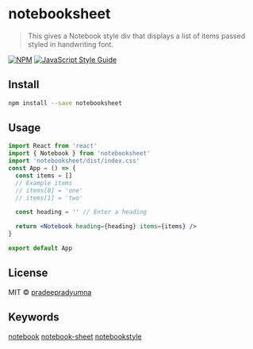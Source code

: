 # notebooksheet

> This gives a Notebook style div that displays a list of items passed styled in handwriting font.

[![NPM](https://img.shields.io/npm/v/notebooksheet.svg)](https://www.npmjs.com/package/notebooksheet) [![JavaScript Style Guide](https://img.shields.io/badge/code_style-standard-brightgreen.svg)](https://standardjs.com)

## Install

```bash
npm install --save notebooksheet
```

## Usage

```jsx
import React from 'react'
import { Notebook } from 'notebooksheet'
import 'notebooksheet/dist/index.css'
const App = () => {
  const items = []
  // Example items
  // items[0] = 'one'
  // items[1] = 'two'

  const heading = '' // Enter a heading

  return <Notebook heading={heading} items={items} />
}

export default App
```

## License

MIT © [pradeepradyumna](https://github.com/pradeepradyumna)

## Keywords

[notebook](https://www.npmjs.com/search?q=keywords:notebook) [notebook-sheet](https://www.npmjs.com/search?q=keywords:notebook-sheet) [notebookstyle](https://www.npmjs.com/search?q=keywords:notebookstyle)
